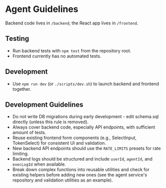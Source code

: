 # Agent Guidelines

Backend code lives in `/backend`; the React app lives in `/frontend`.

## Testing
- Run backend tests with `npm test` from the repository root.
- Frontend currently has no automated tests.

## Development
- Use `npm run dev` (or `./scripts/dev.sh`) to launch backend and frontend together.

## Development Guidelines
- Do not write DB migrations during early development - edit schema.sql directly (unless this rule is removed).
- Always cover backend code, especially API endpoints, with sufficient amount of tests.
- Reuse existing frontend form components (e.g., SelectInput, TokenSelect) for consistent UI and validation.
- New backend API endpoints should use the `RATE_LIMITS` presets for rate limiting.
- Backend logs should be structured and include `userId`, `agentId`, and `execLogId` when available.
- Break down complex functions into reusable utilities and check for existing helpers before adding new ones (see the agent service's repository and validation utilities as an example).

